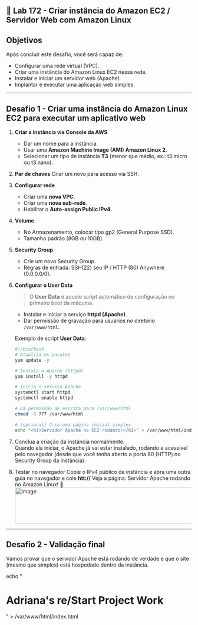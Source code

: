 ## 🧪 Lab 172 - Criar instância do Amazon EC2 / Servidor Web com Amazon Linux

## Objetivos

Após concluir este desafio, você será capaz de:

- Configurar uma rede virtual (VPC).  
- Criar uma instância do Amazon Linux EC2 nessa rede.  
- Instalar e iniciar um servidor web (Apache).  
- Implantar e executar uma aplicação web simples.

---

## Desafio 1 - Criar uma instância do Amazon Linux EC2 para executar um aplicativo web

1. **Criar a instância via Console da AWS**
   - Dar um nome para a instância.  
   - Usar uma **Amazon Machine Image (AMI) Amazon Linux 2**.  
   - Selecionar um tipo de instância **T3** (menor que médio, ex.: t3.micro ou t3.nano).  

2. **Par de chaves**
   Criar um novo para acesso via SSH.
   
4. **Configurar rede**
   - Criar uma **nova VPC**.  
   - Criar uma **nova sub-rede**.  
   - Habilitar o **Auto-assign Public IPv4**.  

5. **Volume**
   - No Armazenamento, colocar tipo gp2 (General Purpose SSD).  
   - Tamanho padrão (8GB ou 10GB).

6. **Security Group**
   - Crie um novo Security Group.
   - Regras de entrada: SSH(22) seu IP / HTTP (80) Anywhere (0.0.0.0/0).  

7. **Configurar o User Data**
   > O **User Data** é aquele script automático de configuração no primeiro boot da máquina.
   
   - Instalar e iniciar o serviço **httpd (Apache)**.  
   - Dar permissão de gravação para usuários no diretório `/var/www/html`.  
  
   Exemplo de script **User Data**:  
   ```bash
   #!/bin/bash
   # Atualiza os pacotes
   yum update -y

   # Instala o Apache (httpd)
   yum install -y httpd

   # Inicia o serviço Apache
   systemctl start httpd
   systemctl enable httpd

   # Dá permissão de escrita para /var/www/html
   chmod -R 777 /var/www/html

   # (opcional) Cria uma página inicial simples
   echo "<h1>Servidor Apache no EC2 rodando!</h1>" > /var/www/html/index.html
   ```

8. Conclua a criação da instância normalmente.  
   Quando ela iniciar, o Apache já vai estar instalado, rodando e acessível pelo navegador (desde que você tenha aberto a porta 80 (HTTP) 
   no Security Group da instância).

9. Testar no navegador
   Copie o IPv4 público da instância e abra uma outra guia no navegador e cole **htt://<seu-ip-publico>**
   Veja a página: Servidor Apache rodando no Amazon Linux! 🎉  
   <img width="822" height="98" alt="image" src="https://github.com/user-attachments/assets/d6a7d454-d6e0-430c-9e91-4dc3cb8a8142" />

---

## Desafio 2 - Validação final
Vamos provar que o servidor Apache está rodando de verdade e que o site (mesmo que simples) está hospedado dentro da instância.  


echo "<h1>Adriana's re/Start Project Work</h1>" > /var/www/html/index.html
   
